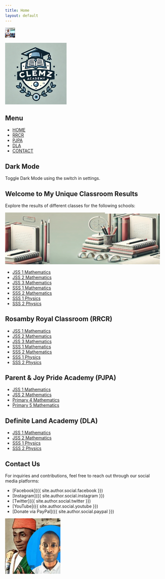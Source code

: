 ```yaml
---
title: Home
layout: default
---
```


![Favicon](images/favicon.png)

![Logo](images/logo.png)

## Menu

- [HOME](#home)
- [RRCR](#rrcr)
- [PJPA](#pjpa)
- [DLA](#dla)
- [CONTACT](#contact)

## Dark Mode
Toggle Dark Mode using the switch in settings.

## Welcome to My Unique Classroom Results

Explore the results of different classes for the following schools:

![Banner](images/banner.jpg)


<ul>
  <li><a href="{% raw %}{{ site.baseurl }}/schools/RRCR/jss1-mathematics.md{% endraw %}">JSS 1 Mathematics</a></li>
  <li><a href="{% raw %}{{ site.baseurl }}/schools/RRCR/jss2-mathematics.md{% endraw %}">JSS 2 Mathematics</a></li>
  <li><a href="{% raw %}{{ site.baseurl }}/schools/RRCR/jss3-mathematics.md{% endraw %}">JSS 3 Mathematics</a></li>
  <li><a href="{% raw %}{{ site.baseurl }}/schools/RRCR/sss1-mathematics.md{% endraw %}">SSS 1 Mathematics</a></li>
  <li><a href="{% raw %}{{ site.baseurl }}/schools/RRCR/sss2-mathematics.md{% endraw %}">SSS 2 Mathematics</a></li>
  <li><a href="{% raw %}{{ site.baseurl }}/schools/RRCR/sss1-physics.md{% endraw %}">SSS 1 Physics</a></li>
  <li><a href="{% raw %}{{ site.baseurl }}/schools/RRCR/sss2-physics.md{% endraw %}">SSS 2 Physics</a></li>
</ul>




## Rosamby Royal Classroom (RRCR)

- [JSS 1 Mathematics](schools/RRCR/jss1-mathematics.md)
- [JSS 2 Mathematics](schools/RRCR/jss2-mathematics.md)
- [JSS 3 Mathematics](schools/RRCR/jss3-mathematics.md)
- [SSS 1 Mathematics](schools/RRCR/sss1-mathematics.md)
- [SSS 2 Mathematics](schools/RRCR/sss2-mathematics.md)
- [SSS 1 Physics](schools/RRCR/sss1-physics.md)
- [SSS 2 Physics](schools/RRCR/sss2-physics.md)

## Parent & Joy Pride Academy (PJPA)

- [JSS 1 Mathematics](schools/PJPA/jss1-mathematics.md)
- [JSS 2 Mathematics](schools/PJPA/jss2-mathematics.md)
- [Primary 4 Mathematics](schools/PJPA/primary4-mathematics.md)
- [Primary 5 Mathematics](schools/PJPA/primary5-mathematics.md)

## Definite Land Academy (DLA)

- [JSS 1 Mathematics](schools/DLA/jss1-mathematics.md)
- [JSS 2 Mathematics](schools/DLA/jss2-mathematics.md)
- [SSS 1 Physics](schools/DLA/sss1-physics.md)
- [SSS 2 Physics](schools/DLA/sss2-physics.md)

## Contact Us

For inquiries and contributions, feel free to reach out through our social media platforms:

- [Facebook]({{ site.author.social.facebook }})
- [Instagram]({{ site.author.social.instagram }})
- [Twitter]({{ site.author.social.twitter }})
- [YouTube]({{ site.author.social.youtube }})
- [Donate via PayPal]({{ site.author.social.paypal }})

![Author](images/author.jpg)
